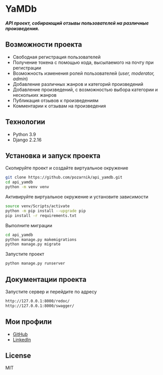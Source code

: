 # YaMDb

***API проект, собирающий отзывы пользователей на различные произведения.***

## Возможности проекта

- Свободная регистрация пользователей
- Получение токена с помощью кода, высылаемого на почту при регистрации
- Возможность изменения ролей пользователей (*user, moderator, admin*)
- Добавление различных жанров и категорий произведений
- Добавление произведений, с возможностью выбора категории и нескольких жанров
- Публикация отзывов к произведениям
- Комментарии к отзывам на произведения

## Технологии

- Python 3.9
- Django 2.2.16

## Установка и запуск проекта

Скопируйте проект и создайте виртуальное окружение

```sh
git clone https://github.com/pozarnik/api_yamdb.git
cd api_yamdb
python -m venv venv
```

Активируйте виртуальное окружение и установите зависимости

```sh
source venv/Scripts/activate
python -m pip install --upgrade pip
pip install -r requirements.txt
```

Выполните миграции

```sh
cd api_yamdb
python manage.py makemigrations
python manage.py migrate
```

Запустите проект

```sh
python manage.py runserver
```

## Документации проекта

Запустите сервер и перейдите по адресу

```sh
http://127.0.0.1:8000/redoc/
http://127.0.0.1:8000/swagger/
```

## Мои профили

- [GitHub](https://github.com/pozarnik/)
- [LinkedIn](https://www.linkedin.com/in/pozarnik/)

## License

MIT


